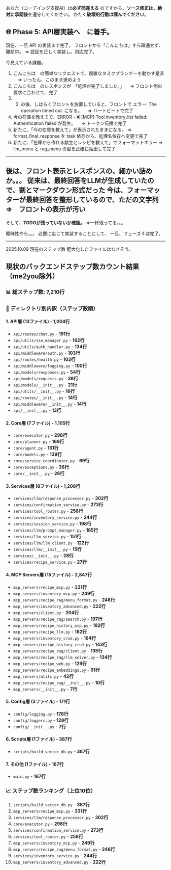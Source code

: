 あなた（コーデイング支援AI）は**必ず間違える** のですから、**ソース修正は、絶対に承認後**を遵守してください。
かたく**破壊的行動は謹んでください**。

## 🌐 Phase 5: API層実装へ　に着手。

現在、一旦 API の実装まで完了。
フロントから「こんにちは」すら疎通せず、難航中。 ⇒ 認証を正しく実装し。対応完了。

今見えている課題。
1. こんにちは　の簡単なリクエストで、複雑なタスクプランナーを動かす是非
　⇒ いったん、このまま進めよう
2. こんにちは　のレスポンスが　「処理が完了しました。」 
　⇒ フロント側の要求に合わせて、完了
3. 2. の後、しばらくフロントを放置していると、フロントで エラー: The operation timed out. になる。
　⇒ ハートビートで完了
4. 今の在庫を教えてで、ERROR - ❌ [MCP] Tool inventory_list failed: Authentication failed が発生。
　⇒ トークン伝播で完了
5. 新たに、「今の在庫を教えて」が表示されたままになる。
 ⇒ format_final_response を task 依存から、処理名依存へ変更で完了
6. 新たに、「在庫から作れる献立とレシピを教えて」でフォーマットエラー
 ⇒ llm_menu と rag_menu の型を正確に抽出して完了

---
後は、フロント表示とレスポンスの、細かい詰めか。。。
従来は、最終回答をLLMが生成していたので、割とマークダウン形式だった
今は、フォーマッターが最終回答を整形しているので、ただの文字列　⇒　フロントの表示が汚い
---

そして、**TODOが残っていないか確認。**
⇒一杯残ってる。。。

曖昧性やら。。。
必要に応じて実装することにして、
一旦、フェーズ４は完了。

---
2025.10.09 現在のステップ数
肥大化したファイルはなさそう。

## **現状のバックエンドステップ数カウント結果（me2you除外）**

### **📊 総ステップ数: 7,210行**

### **📁 ディレクトリ別内訳（ステップ数順）**

#### **1. API層 (13ファイル) - 1,004行**
- `api/routes/chat.py` - **191行**
- `api/utils/sse_manager.py` - **162行**
- `api/utils/auth_handler.py` - **134行**
- `api/middleware/auth.py` - **103行**
- `api/routes/health.py` - **102行**
- `api/middleware/logging.py` - **100行**
- `api/models/responses.py` - **54行**
- `api/models/requests.py` - **38行**
- `api/models/__init__.py` - **21行**
- `api/utils/__init__.py` - **16行**
- `api/routes/__init__.py` - **14行**
- `api/middleware/__init__.py` - **14行**
- `api/__init__.py` - **13行**

#### **2. Core層 (7ファイル) - 1,105行**
- `core/executor.py` - **298行**
- `core/planner.py` - **169行**
- `core/agent.py` - **161行**
- `core/models.py` - **139行**
- `core/service_coordinator.py` - **69行**
- `core/exceptions.py` - **36行**
- `core/__init__.py` - **26行**

#### **3. Services層 (8ファイル) - 1,208行**
- `services/llm/response_processor.py` - **302行**
- `services/confirmation_service.py` - **273行**
- `services/tool_router.py` - **258行**
- `services/inventory_service.py` - **244行**
- `services/session_service.py` - **198行**
- `services/llm/prompt_manager.py` - **185行**
- `services/llm_service.py` - **151行**
- `services/llm/llm_client.py` - **122行**
- `services/llm/__init__.py` - **15行**
- `services/__init__.py` - **28行**
- `services/recipe_service.py` - **27行**

#### **4. MCP Servers層 (15ファイル) - 2,847行**
- `mcp_servers/recipe_mcp.py` - **331行**
- `mcp_servers/inventory_mcp.py` - **249行**
- `mcp_servers/recipe_rag/menu_format.py` - **248行**
- `mcp_servers/inventory_advanced.py` - **222行**
- `mcp_servers/client.py` - **204行**
- `mcp_servers/recipe_rag/search.py` - **197行**
- `mcp_servers/recipe_history_mcp.py` - **192行**
- `mcp_servers/recipe_llm.py` - **182行**
- `mcp_servers/inventory_crud.py` - **164行**
- `mcp_servers/recipe_history_crud.py` - **143行**
- `mcp_servers/recipe_rag/client.py` - **135行**
- `mcp_servers/recipe_rag/llm_solver.py` - **134行**
- `mcp_servers/recipe_web.py` - **129行**
- `mcp_servers/recipe_embeddings.py` - **91行**
- `mcp_servers/utils.py` - **42行**
- `mcp_servers/recipe_rag/__init__.py` - **10行**
- `mcp_servers/__init__.py` - **7行**

#### **5. Config層 (3ファイル) - 171行**
- `config/logging.py` - **178行**
- `config/loggers.py` - **128行**
- `config/__init__.py` - **7行**

#### **6. Scripts層 (1ファイル) - 387行**
- `scripts/build_vector_db.py` - **387行**

#### **7. その他 (1ファイル) - 167行**
- `main.py` - **167行**

### **📈 ステップ数ランキング（上位10位）**
1. `scripts/build_vector_db.py` - **387行**
2. `mcp_servers/recipe_mcp.py` - **331行**
3. `services/llm/response_processor.py` - **302行**
4. `core/executor.py` - **298行**
5. `services/confirmation_service.py` - **273行**
6. `services/tool_router.py` - **258行**
7. `mcp_servers/inventory_mcp.py` - **249行**
8. `mcp_servers/recipe_rag/menu_format.py` - **248行**
9. `services/inventory_service.py` - **244行**
10. `mcp_servers/inventory_advanced.py` - **222行**